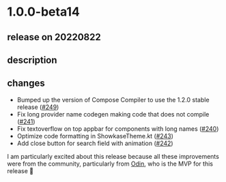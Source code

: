 # 1.0.0-beta14

## release on 20220822

## description

## changes

* Bumped up the version of Compose Compiler to use the 1.2.0 stable release (<a class="issue-link js-issue-link" data-error-text="Failed to load title" data-id="1329045579" data-permission-text="Title is private" data-url="https://github.com/airbnb/Showkase/issues/249" data-hovercard-type="pull_request" data-hovercard-url="/airbnb/Showkase/pull/249/hovercard" href="https://github.com/airbnb/Showkase/pull/249">#249</a>)
* Fix long provider name codegen making code that does not compile (<a class="issue-link js-issue-link" data-error-text="Failed to load title" data-id="1303944596" data-permission-text="Title is private" data-url="https://github.com/airbnb/Showkase/issues/241" data-hovercard-type="pull_request" data-hovercard-url="/airbnb/Showkase/pull/241/hovercard" href="https://github.com/airbnb/Showkase/pull/241">#241</a>)
* Fix textoverflow on top appbar for components with long names (<a class="issue-link js-issue-link" data-error-text="Failed to load title" data-id="1298024087" data-permission-text="Title is private" data-url="https://github.com/airbnb/Showkase/issues/240" data-hovercard-type="pull_request" data-hovercard-url="/airbnb/Showkase/pull/240/hovercard" href="https://github.com/airbnb/Showkase/pull/240">#240</a>)
* Optimize code formatting in ShowkaseTheme.kt (<a class="issue-link js-issue-link" data-error-text="Failed to load title" data-id="1306799144" data-permission-text="Title is private" data-url="https://github.com/airbnb/Showkase/issues/243" data-hovercard-type="pull_request" data-hovercard-url="/airbnb/Showkase/pull/243/hovercard" href="https://github.com/airbnb/Showkase/pull/243">#243</a>)
* Add close button for search field with animation (<a class="issue-link js-issue-link" data-error-text="Failed to load title" data-id="1304794955" data-permission-text="Title is private" data-url="https://github.com/airbnb/Showkase/issues/242" data-hovercard-type="pull_request" data-hovercard-url="/airbnb/Showkase/pull/242/hovercard" href="https://github.com/airbnb/Showkase/pull/242">#242</a>)

I am particularly excited about this release because all these improvements were from the community, particularly from <a href="https://github.com/oas004">Odin</a>, who is the MVP for this release 🥳

